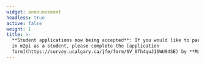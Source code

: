 ```yaml
---
widget: announcement
headless: true
active: false
weight: 1
title: >-
  **Student applications now being accepted**: If you would like to participate
  in m2pi as a student, please complete the [application
  form](https://survey.ucalgary.ca/jfe/form/SV_0fh4quJ1SWU945E) by **May 15th**.
---
```

